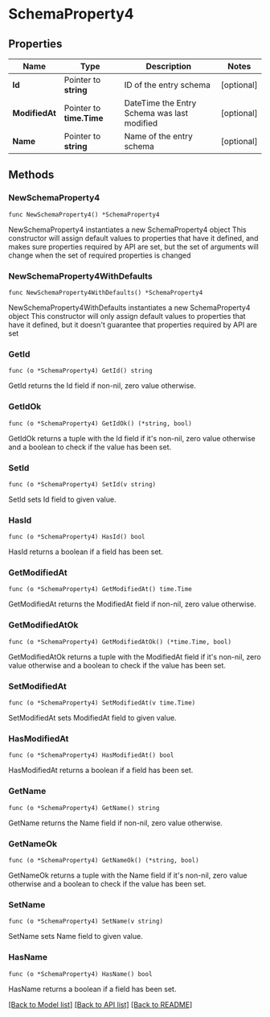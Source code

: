 # SchemaProperty4

## Properties

Name | Type | Description | Notes
------------ | ------------- | ------------- | -------------
**Id** | Pointer to **string** | ID of the entry schema | [optional] 
**ModifiedAt** | Pointer to **time.Time** | DateTime the Entry Schema was last modified | [optional] 
**Name** | Pointer to **string** | Name of the entry schema | [optional] 

## Methods

### NewSchemaProperty4

`func NewSchemaProperty4() *SchemaProperty4`

NewSchemaProperty4 instantiates a new SchemaProperty4 object
This constructor will assign default values to properties that have it defined,
and makes sure properties required by API are set, but the set of arguments
will change when the set of required properties is changed

### NewSchemaProperty4WithDefaults

`func NewSchemaProperty4WithDefaults() *SchemaProperty4`

NewSchemaProperty4WithDefaults instantiates a new SchemaProperty4 object
This constructor will only assign default values to properties that have it defined,
but it doesn't guarantee that properties required by API are set

### GetId

`func (o *SchemaProperty4) GetId() string`

GetId returns the Id field if non-nil, zero value otherwise.

### GetIdOk

`func (o *SchemaProperty4) GetIdOk() (*string, bool)`

GetIdOk returns a tuple with the Id field if it's non-nil, zero value otherwise
and a boolean to check if the value has been set.

### SetId

`func (o *SchemaProperty4) SetId(v string)`

SetId sets Id field to given value.

### HasId

`func (o *SchemaProperty4) HasId() bool`

HasId returns a boolean if a field has been set.

### GetModifiedAt

`func (o *SchemaProperty4) GetModifiedAt() time.Time`

GetModifiedAt returns the ModifiedAt field if non-nil, zero value otherwise.

### GetModifiedAtOk

`func (o *SchemaProperty4) GetModifiedAtOk() (*time.Time, bool)`

GetModifiedAtOk returns a tuple with the ModifiedAt field if it's non-nil, zero value otherwise
and a boolean to check if the value has been set.

### SetModifiedAt

`func (o *SchemaProperty4) SetModifiedAt(v time.Time)`

SetModifiedAt sets ModifiedAt field to given value.

### HasModifiedAt

`func (o *SchemaProperty4) HasModifiedAt() bool`

HasModifiedAt returns a boolean if a field has been set.

### GetName

`func (o *SchemaProperty4) GetName() string`

GetName returns the Name field if non-nil, zero value otherwise.

### GetNameOk

`func (o *SchemaProperty4) GetNameOk() (*string, bool)`

GetNameOk returns a tuple with the Name field if it's non-nil, zero value otherwise
and a boolean to check if the value has been set.

### SetName

`func (o *SchemaProperty4) SetName(v string)`

SetName sets Name field to given value.

### HasName

`func (o *SchemaProperty4) HasName() bool`

HasName returns a boolean if a field has been set.


[[Back to Model list]](../README.md#documentation-for-models) [[Back to API list]](../README.md#documentation-for-api-endpoints) [[Back to README]](../README.md)


